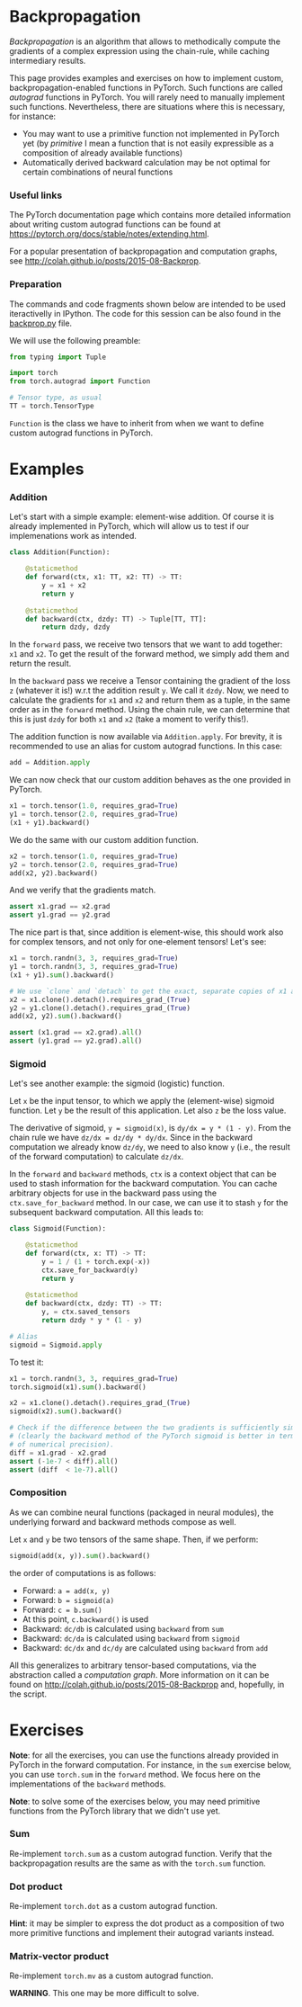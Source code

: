 # Backpropagation

*Backpropagation* is an algorithm that allows to methodically compute the
gradients of a complex expression using the chain-rule, while caching
intermediary results.

This page provides examples and exercises on how to implement custom,
backpropagation-enabled functions in PyTorch.  Such functions are called
*autograd* functions in PyTorch.  You will rarely need to manually implement
such functions.  Nevertheless, there are situations where this is necessary,
for instance:
* You may want to use a primitive function not implemented in PyTorch yet
  (by *primitive* I mean a function that is not easily expressible as a
  composition of already available functions)
* Automatically derived backward calculation may be not optimal for certain
  combinations of neural functions


### Useful links

The PyTorch documentation page which contains more detailed information about
writing custom autograd functions can be found at
https://pytorch.org/docs/stable/notes/extending.html.

For a popular presentation of backpropagation and computation graphs, see
http://colah.github.io/posts/2015-08-Backprop.

<!---
Some code fragments were borrowed from:
https://pytorch.org/tutorials/beginner/examples_autograd/two_layer_net_custom_function.html
-->


### Preparation

The commands and code fragments shown below are intended to be used
iteractivelly in IPython.  The code for this session can be also found in the
[backprop.py](backprop.py) file.

We will use the following preamble:
```python
from typing import Tuple

import torch
from torch.autograd import Function

# Tensor type, as usual
TT = torch.TensorType
```

`Function` is the class we have to inherit from when we want to define custom
autograd functions in PyTorch.

<!---
However, you may want to perform the exercises below iteractivelly in IPython.
-->


# Examples

### Addition

Let's start with a simple example: element-wise addition.  Of course it is
already implemented in PyTorch, which will allow us to test if our
implemenations work as intended.

```python
class Addition(Function):

    @staticmethod
    def forward(ctx, x1: TT, x2: TT) -> TT:
        y = x1 + x2
        return y
        
    @staticmethod
    def backward(ctx, dzdy: TT) -> Tuple[TT, TT]:
        return dzdy, dzdy
```
In the `forward` pass, we receive two tensors that we want to add together:
`x1` and `x2`.  To get the result of the forward method, we simply add them and
return the result.

In the `backward` pass we receive a Tensor containing the gradient of the loss
`z` (whatever it is!) w.r.t the addition result `y`.  We call it `dzdy`.  Now,
we need to calculate the gradients for `x1` and `x2` and return them as a
tuple, in the same order as in the `forward` method.  Using the chain rule, we
can determine that this is just `dzdy` for both `x1` and `x2` (take a moment to
verify this!).

The addition function is now available via `Addition.apply`.  For brevity, it
is recommended to use an alias for custom autograd functions.  In this case:
```python
add = Addition.apply
```

We can now check that our custom addition behaves as the one provided in
PyTorch.
```python
x1 = torch.tensor(1.0, requires_grad=True)
y1 = torch.tensor(2.0, requires_grad=True)
(x1 + y1).backward()
```

We do the same with our custom addition function.
```python
x2 = torch.tensor(1.0, requires_grad=True)
y2 = torch.tensor(2.0, requires_grad=True)
add(x2, y2).backward()
```

And we verify that the gradients match.
```python
assert x1.grad == x2.grad
assert y1.grad == y2.grad
```

The nice part is that, since addition is element-wise, this should work also
for complex tensors, and not only for one-element tensors!  Let's see:
```python
x1 = torch.randn(3, 3, requires_grad=True)
y1 = torch.randn(3, 3, requires_grad=True)
(x1 + y1).sum().backward()

# We use `clone` and `detach` to get the exact, separate copies of x1 and y1.
x2 = x1.clone().detach().requires_grad_(True)
y2 = y1.clone().detach().requires_grad_(True)
add(x2, y2).sum().backward()

assert (x1.grad == x2.grad).all()
assert (y1.grad == y2.grad).all()
```

### Sigmoid

Let's see another example: the sigmoid (logistic) function.

Let `x` be the input tensor, to which we apply the (element-wise) sigmoid
function.  Let `y` be the result of this application.  Let also `z` be the loss
value.

The derivative of sigmoid, `y = sigmoid(x)`, is `dy/dx = y * (1 - y)`.  From
the chain rule we have `dz/dx = dz/dy * dy/dx`.  Since in the backward
computation we already know `dz/dy`, we need to also know `y` (i.e., the result
of the forward computation) to calculate `dz/dx`.

In the `forward` and `backward` methods, `ctx` is a context object that can be
used to stash information for the backward computation.  You can cache
arbitrary objects for use in the backward pass using the
`ctx.save_for_backward` method.  In our case, we can use it to stash `y` for
the subsequent backward computation.  All this leads to:
```python
class Sigmoid(Function):

    @staticmethod
    def forward(ctx, x: TT) -> TT:
        y = 1 / (1 + torch.exp(-x))
        ctx.save_for_backward(y)
        return y
        
    @staticmethod
    def backward(ctx, dzdy: TT) -> TT:
        y, = ctx.saved_tensors
        return dzdy * y * (1 - y)

# Alias
sigmoid = Sigmoid.apply
```

To test it:
```python
x1 = torch.randn(3, 3, requires_grad=True)
torch.sigmoid(x1).sum().backward()

x2 = x1.clone().detach().requires_grad_(True)
sigmoid(x2).sum().backward()

# Check if the difference between the two gradients is sufficiently similar
# (clearly the backward method of the PyTorch sigmoid is better in terms
# of numerical precision).
diff = x1.grad - x2.grad
assert (-1e-7 < diff).all()
assert (diff  < 1e-7).all()
```

### Composition

As we can combine neural functions (packaged in neural modules), the underlying
forward and backward methods compose as well.

Let `x` and `y` be two tensors of the same shape.  Then, if we perform:
```python
sigmoid(add(x, y)).sum().backward()
```
the order of computations is as follows:
* Forward: `a = add(x, y)`
* Forward: `b = sigmoid(a)`
* Forward: `c = b.sum()`
* At this point, `c.backward()` is used
* Backward: `dc/db` is calculated using `backward` from `sum`
  <!--- (from `b`, `c`) -->
* Backward: `dc/da` is calculated using `backward` from `sigmoid`
  <!--- (from `a`, `b`, and `dc/db`) -->
* Backward: `dc/dx` and `dc/dy` are calculated using `backward` from `add`
  <!--- (from `x`, `y`, and `dc/da`) -->

All this generalizes to arbitrary tensor-based computations, via the
abstraction called a *computation graph*.  More information on it can be found
on http://colah.github.io/posts/2015-08-Backprop and, hopefully, in the script.

<!---
TODO: computation graph?
-->


# Exercises

**Note**: for all the exercises, you can use the functions already provided in
PyTorch in the forward computation.  For instance, in the `sum` exercise below,
you can use `torch.sum` in the `forward` method.  We focus here on the
implementations of the `backward` methods.

**Note**: to solve some of the exercises below, you may need primitive
functions from the PyTorch library that we didn't use yet.

### Sum

Re-implement `torch.sum` as a custom autograd function.  Verify that the
backpropagation results are the same as with the `torch.sum` function.

### Dot product

Re-implement `torch.dot` as a custom autograd function.

**Hint**: it may be simpler to express the dot product as a composition of two
more primitive functions and implement their autograd variants instead.

### Matrix-vector product

Re-implement `torch.mv` as a custom autograd function.

**WARNING**. This one may be more difficult to solve.
